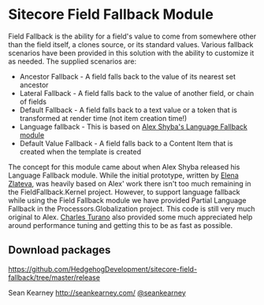 Sitecore Field Fallback Module
=======================

Field Fallback is the ability for a field's value to come from somewhere other than the field itself, a clones source, or its standard values. Various fallback scenarios have been provided in this solution with the ability to customize it as needed. The supplied scenarios are: 

* Ancestor Fallback - A field falls back to the value of its nearest set ancestor
* Lateral Fallback - A field falls back to the value of another field, or chain of fields
* Default Fallback - A field falls back to a text value or a token that is transformed at render time (not item creation time!)
* Language fallback - This is based on [Alex Shyba's Language Fallback module](http://trac.sitecore.net/LanguageFallback)
* Default Value Fallback - A field falls back to a Content Item that is created when the template is created

The concept for this module came about when Alex Shyba released his Language Fallback module. While the initial prototype, written by [Elena Zlateva](http://twitter.com/ezlateva), was heavily based on Alex' work there isn't too much remaining in the FieldFallback.Kernel project. However, to support language fallback while using the Field Fallback module we have provided Partial Language Fallback in the Processors.Globalization project. This code is still very much original to Alex. [Charles Turano](http://sdn.sitecore.net/MVP/MVPs/Charles%20Turano.aspx) also provided some much appreciated help around performance tuning and getting this to be as fast as possible. 

Download packages
----

 https://github.com/HedgehogDevelopment/sitecore-field-fallback/tree/master/release

Sean Kearney
http://seankearney.com/
[@seankearney](http://twitter.com/seankearney)
